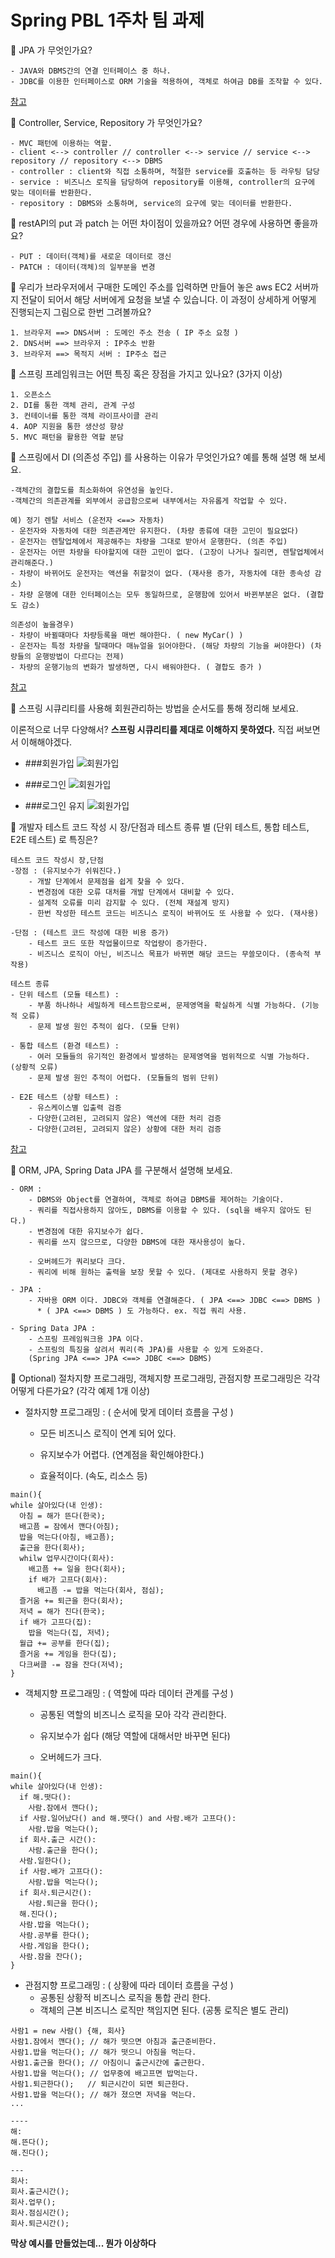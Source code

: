 # Spring PBL 1주차 팀 과제

🔐 JPA 가 무엇인가요?

```
- JAVA와 DBMS간의 연결 인터페이스 중 하나.
- JDBC를 이용한 인터페이스로 ORM 기술을 적용하여, 객체로 하여금 DB를 조작할 수 있다. 
```
[참고](https://gmlwjd9405.github.io/2019/08/04/what-is-jpa.html)

🔐 Controller, Service, Repository 가 무엇인가요?

```
- MVC 패턴에 이용하는 역할.
- client <--> controller // controller <--> service // service <--> repository // repository <--> DBMS
- controller : client와 직접 소통하며, 적절한 service를 호출하는 등 라우팅 담당
- service : 비즈니스 로직을 담당하여 repository를 이용해, controller의 요구에 맞는 데이터를 반환한다.
- repository : DBMS와 소통하며, service의 요구에 맞는 데이터를 반환한다.
```

🔐 restAPI의 put 과 patch 는 어떤 차이점이 있을까요? 어떤 경우에 사용하면 좋을까요?

```
- PUT : 데이터(객체)를 새로운 데이터로 갱신
- PATCH : 데이터(객체)의 일부분을 변경
```

🔐 우리가 브라우저에서 구매한 도메인 주소를 입력하면 만들어 놓은 aws EC2 서버까지 전달이 되어서 해당 서버에게 요청을 보낼 수 있습니다. 이 과정이 상세하게 어떻게 진행되는지 그림으로 한번 그려볼까요?

```
1. 브라우저 ==> DNS서버 : 도메인 주소 전송 ( IP 주소 요청 )
2. DNS서버 ==> 브라우저 : IP주소 반환
3. 브라우저 ==> 목적지 서버 : IP주소 접근
```

🔐 스프링 프레임워크는 어떤 특징 혹은 장점을 가지고 있나요? (3가지 이상)

```
1. 오픈소스
2. DI를 통한 객체 관리, 관계 구성
3. 컨테이너를 통한 객체 라이프사이클 관리
4. AOP 지원을 통한 생산성 향상
5. MVC 패턴을 활용한 역할 분담
```

🔐 스프링에서 DI (의존성 주입) 를 사용하는 이유가 무엇인가요? 예를 통해 설명 해 보세요.

```
-객체간의 결합도를 최소화하여 유연성을 높인다.
-객체간의 의존관계를 외부에서 공급함으로써 내부에서는 자유롭게 작업할 수 있다.

예) 정기 렌탈 서비스 (운전자 <==> 자동차)
- 운전자와 자동차에 대한 의존관계만 유지한다. (차량 종류에 대한 고민이 필요없다)
- 운전자는 렌탈업체에서 제공해주는 차량을 그대로 받아서 운행한다. (의존 주입)
- 운전자는 어떤 차량을 타야할지에 대한 고민이 없다. (고장이 나거나 질리면, 렌탈업체에서 관리해준다.)
- 차량이 바뀌어도 운전자는 액션을 취할것이 없다. (재사용 증가, 자동차에 대한 종속성 감소)  
- 차량 운행에 대한 인터페이스는 모두 동일하므로, 운행함에 있어서 바뀐부분은 없다. (결합도 감소)

의존성이 높을경우)
- 차량이 바뀔때마다 차량등록을 매번 해야한다. ( new MyCar() )
- 운전자는 특정 차량을 탈때마다 매뉴얼을 읽어야한다. (해당 차량의 기능을 써야한다) (차량들의 운행방법이 다르다는 전제)
- 차량의 운행기능의 변화가 발생하면, 다시 배워야한다. ( 결합도 증가 )
```
[참고](https://devlog-wjdrbs96.tistory.com/165)

🔐 스프링 시큐리티를 사용해 회원관리하는 방법을 순서도를 통해 정리해 보세요.

이론적으로 너무 다양해서? **스프링 시큐리티를 제대로 이해하지 못하였다.** 직접 써보면서 이해해야겠다.

- ###회원가입
![회원가입](https://github.com/Hong-Seungmin/HangHae99_Chapter3/blob/master/homework/images/%ED%95%AD%ED%95%B499%20%EC%B1%95%ED%84%B03%201%EC%A3%BC%EC%B0%A8%20%EA%B3%BC%EC%A0%9C-%ED%9A%8C%EC%9B%90%EA%B0%80%EC%9E%85.jpg?raw=true)

- ###로그인
![회원가입](https://github.com/Hong-Seungmin/HangHae99_Chapter3/blob/master/homework/images/%ED%95%AD%ED%95%B499%20%EC%B1%95%ED%84%B03%201%EC%A3%BC%EC%B0%A8%20%EA%B3%BC%EC%A0%9C-%EB%A1%9C%EA%B7%B8%EC%9D%B8.jpg?raw=true)

- ###로그인 유지
![회원가입](https://github.com/Hong-Seungmin/HangHae99_Chapter3/blob/master/homework/images/%ED%95%AD%ED%95%B499%20%EC%B1%95%ED%84%B03%201%EC%A3%BC%EC%B0%A8%20%EA%B3%BC%EC%A0%9C-%EB%A1%9C%EA%B7%B8%EC%9D%B8%20%EC%9C%A0%EC%A7%80.jpg?raw=true)


🔐 개발자 테스트 코드 작성 시 장/단점과 테스트 종류 별 (단위 테스트, 통합 테스트, E2E 테스트) 로 특징은?

```
테스트 코드 작성시 장,단점
-장점 : (유지보수가 쉬워진다.)
    - 개발 단계에서 문제점을 쉽게 찾을 수 있다. 
    - 변경점에 대한 오류 대처를 개발 단계에서 대비할 수 있다.
    - 설계적 오류를 미리 감지할 수 있다. (전체 재설계 방지)
    - 한번 작성한 테스트 코드는 비즈니스 로직이 바뀌어도 또 사용할 수 있다. (재사용)
    
-단점 : (테스트 코드 작성에 대한 비용 증가)
    - 테스트 코드 또한 작업물이므로 작업량이 증가한다.
    - 비즈니스 로직이 아닌, 비즈니스 목표가 바뀌면 해당 코드는 무쓸모이다. (종속적 부작용)
```
```
테스트 종류
- 단위 테스트 (모듈 테스트) :
    - 부품 하나하나 세밀하게 테스트함으로써, 문제영역을 확실하게 식별 가능하다. (기능적 오류)
    - 문제 발생 원인 추적이 쉽다. (모듈 단위)

- 통합 테스트 (환경 테스트) :
    - 여러 모듈들의 유기적인 환경에서 발생하는 문제영역을 범위적으로 식별 가능하다. (상황적 오류)
    - 문제 발생 원인 추적이 어렵다. (모듈들의 범위 단위)

- E2E 테스트 (상황 테스트) :
    - 유스케이스별 입출력 검증
    - 다양한(고려된, 고려되지 않은) 액션에 대한 처리 검증
    - 다양한(고려된, 고려되지 않은) 상황에 대한 처리 검증
```
[참고](https://velog.io/@jybin96/%ED%85%8C%EC%8A%A4%ED%8A%B8-%EC%BD%94%EB%93%9C-%EC%9E%91%EC%84%B1-%EC%8B%9C-%EC%9E%A5%EB%8B%A8%EC%A0%90%EA%B3%BC-%ED%85%8C%EC%8A%A4%ED%8A%B8-%EC%A2%85%EB%A5%98-%EB%B3%84-%ED%8A%B9%EC%A7%95)

🔐 ORM, JPA, Spring Data JPA 를 구분해서 설명해 보세요.

```
- ORM :
    - DBMS와 Object를 연결하여, 객체로 하여금 DBMS를 제어하는 기술이다.
    - 쿼리를 직접사용하지 않아도, DBMS를 이용할 수 있다. (sql을 배우지 않아도 된다.)
    - 변경점에 대한 유지보수가 쉽다.
    - 쿼리를 쓰지 않으므로, 다양한 DBMS에 대한 재사용성이 높다.
    
    - 오버헤드가 쿼리보다 크다.
    - 쿼리에 비해 원하는 출력을 보장 못할 수 있다. (제대로 사용하지 못할 경우)
    
- JPA :
    - 자바용 ORM 이다. JDBC와 객체를 연결해준다. ( JPA <==> JDBC <==> DBMS )
      * ( JPA <==> DBMS ) 도 가능하다. ex. 직접 쿼리 사용.
    
- Spring Data JPA :
    - 스프링 프레임워크용 JPA 이다.
    - 스프링의 특징을 살려서 쿼리(즉 JPA)를 사용할 수 있게 도와준다.
    (Spring JPA <==> JPA <==> JDBC <==> DBMS)
```

🔐 Optional) 절차지향 프로그래밍, 객체지향 프로그래밍,  관점지향 프로그래밍은 각각 어떻게 다른가요? (각각 예제 1개 이상)

- 절차지향 프로그래밍 : ( 순서에 맞게 데이터 흐름을 구성 )
    - 모든 비즈니스 로직이 연계 되어 있다.
    
    - 유지보수가 어렵다. (연계점을 확인해야한다.)
    - 효율적이다. (속도, 리소스 등)
```
main(){
while 살아있다(내 인생):
  아침 = 해가 뜬다(한국);
  배고픔 = 잠에서 깬다(아침);
  밥을 먹는다(아침, 배고픔);
  출근을 한다(회사);
  whilw 업무시간이다(회사):
    배고픔 += 일을 한다(회사);
    if 배가 고프다(회사):
      배고픔 -= 밥을 먹는다(회사, 점심);
  즐거움 += 퇴근을 한다(회사);
  저녁 = 해가 진다(한국);
  if 배가 고프다(집):
    밥을 먹는다(집, 저녁);
  월급 += 공부를 한다(집);
  즐거움 += 게임을 한다(집);
  다크써클 -= 잠을 잔다(저녁);
}
```

- 객체지향 프로그래밍 : ( 역할에 따라 데이터 관계를 구성 )
    - 공통된 역할의 비즈니스 로직을 모아 각각 관리한다.
    - 유지보수가 쉽다 (해당 역할에 대해서만 바꾸면 된다)
    
    - 오버헤드가 크다.
```
main(){
while 살아있다(내 인생):
  if 해.떳다():
    사람.잠에서 깬다();
  if 사람.일어났다() and 해.땟다() and 사람.배가 고프다():
    사람.밥을 먹는다();
  if 회사.출근 시간():
    사람.출근을 한다();
  사람.일한다();
  if 사람.배가 고프다():
    사람.밥을 먹는다();
  if 회사.퇴근시간():
    사람.퇴근을 한다();
  해.진다();
  사람.밥을 먹는다();
  사람.공부를 한다();
  사람.게임을 한다();
  사람.잠을 잔다();
}
```

- 관점지향 프로그래밍 : ( 상황에 따라 데이터 흐름을 구성 )
    - 공통된 상황적 비즈니스 로직을 통합 관리 한다.
    - 객체의 근본 비즈니스 로직만 책임지면 된다. (공통 로직은 별도 관리)

```
사람1 = new 사람() {해, 회사}
사람1.잠에서 깬다(); // 해가 떳으면 아침과 출근준비한다.
사람1.밥을 먹는다(); // 해가 떳으니 아침을 먹는다.
사람1.출근을 한다(); // 아침이니 출근시간에 출근한다.
사람1.밥을 먹는다(); // 업무중에 배고프면 밥먹는다.
사람1.퇴근한다();   // 퇴근시간이 되면 퇴근한다.
사람1.밥을 먹는다(); // 해가 졌으면 저녁을 먹는다.
...

----
해:
해.뜬다();
해.진다();

---
회사:
회사.출근시간();
회사.업무();
회사.점심시간();
회사.퇴근시간();
```

**막상 예시를 만들었는데... 뭔가 이상하다**